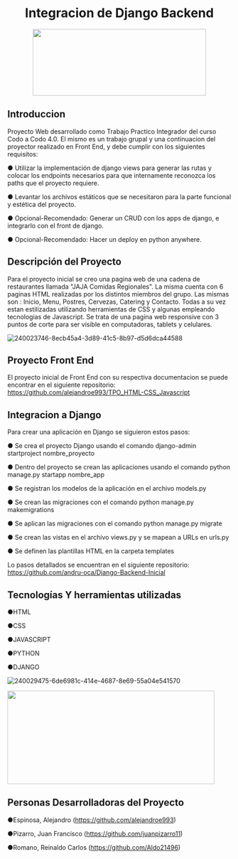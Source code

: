 <h1 align="center"> Integracion de Django Backend </h1>

<p align="center"> <img src ="https://github.com/alejandroe993/DJango_TIF/assets/95320686/ac81ed8d-e4d2-4c15-ae55-fd42162fd49b" width="390" height="150"> </p>


## Introduccion
Proyecto Web desarrollado como Trabajo Practico Integrador del curso Codo a Codo 4.0. El mismo es un trabajo grupal y una continuacion del proyector realizado en Front End, y debe cumplir con los siguientes requisitos:

● Utilizar la implementación de django views para generar las rutas y colocar los endpoints necesarios para que internamente reconozca los paths  que el proyecto requiere.

● Levantar los archivos estáticos que se necesitaron para la parte funcional y estética del proyecto.

● Opcional-Recomendado: Generar un CRUD con los apps de django, e integrarlo con el front de django.

● Opcional-Recomendado: Hacer un deploy en python anywhere.


## Descripción del Proyecto
Para el proyecto inicial se creo una pagina web de una cadena de restaurantes llamada "JAJA Comidas Regionales". La misma cuenta con 6 paginas HTML realizadas por los distintos miembros del grupo. Las mismas son : Inicio, Menu, Postres, Cervezas, Catering y Contacto. Todas a su vez estan estilizadas utilizando herramientas de CSS y algunas empleando tecnologias de Javascript. Se trata de una pagina web responsive con 3 puntos de corte para ser visible en computadoras, tablets y celulares.

![240023746-8ecb45a4-3d89-41c5-8b97-d5d6dca44588](https://github.com/alejandroe993/DJango_TIF/assets/95320686/250e8d85-ecc5-4afd-9248-030ac0f6f2c9)



## Proyecto Front End
El proyecto inicial de Front End con su respectiva documentacion se puede encontrar en el siguiente repositorio: https://github.com/alejandroe993/TPO_HTML-CSS_Javascript



## Integracion a Django

Para crear una aplicación en Django se siguieron estos pasos:

● Se crea el proyecto Django usando el comando django-admin startproject nombre_proyecto

● Dentro del proyecto se crean las aplicaciones usando el comando python manage.py startapp nombre_app

● Se registran los modelos de la aplicación en el archivo models.py

● Se crean las migraciones con el comando python manage.py makemigrations

● Se aplican las migraciones con el comando python manage.py migrate

● Se crean las vistas en el archivo views.py y se mapean a URLs en urls.py

● Se definen las plantillas HTML en la carpeta templates

Lo pasos detallados se encuentran en el siguiente repositorio: https://github.com/andru-oca/Django-Backend-Inicial



## Tecnologías Y herramientas utilizadas

 ●HTML
 
 ●CSS
 
 ●JAVASCRIPT

 ●PYTHON

 ●DJANGO
 
 ![240029475-6de6981c-414e-4687-8e69-55a04e541570](https://github.com/alejandroe993/DJango_TIF/assets/95320686/8f02dacc-8a75-4f18-aad8-4d883e308e6f)


<p> <img src ="https://github.com/alejandroe993/DJango_TIF/assets/95320686/d804cb3f-717b-4d41-9b35-01d678b92c4a" width="466" height="210"> </p>



## Personas Desarrolladoras del Proyecto
●Espinosa, Alejandro (https://github.com/alejandroe993)

●Pizarro, Juan Francisco (https://github.com/juanpizarro11)

●Romano, Reinaldo Carlos (https://github.com/Aldo21496)
